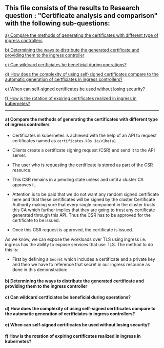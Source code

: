 ## This file consists of the results to Research question : "Certificate analysis and comparison" with the following sub-questions:

<a href="">a) Compare the methods of generating the certificates with different type of ingress controllers</a>

<a href="">b) Determining the ways to distribute the generated certificate and providing them to the ingress controller</a>

<a href="">c) Can wildcard certficiates be beneficial during operations?</a>

<a href="">d) How does the complexity of using self-signed certificates compare to the automatic generation of certficiates in ingress controllers?</a>
  
<a href="">e) When can self-signed certificates be used without losing security?</a>
  
<a href="">f) How is the rotation of expiring certificates realized in ingress in kubernetes?</a>


------------------------------------------------------------------------------------------------------

#### a) Compare the methods of generating the certificates with different type of ingress controllers


* Certificates in kubernetes is achieved with the help of an API to request certificates named as <code>certificates.k8s.io/v1beta1</code>

* Clients create a certificate signing request (CSR) and send it to the API server.

* The user who is requesting the certificate is stored as part of the CSR resource.

* This CSR remains in a pending state unless and until a cluster CA approves it.

 - Attention is to be paid that we do not want any random signed certificate here and that these certificates will be signed by the cluster Certificate Authority making sure that every single component in the cluster trusts this CA which further implies that they are going to trust any certificate generated through this API. Thus the CSR has to be approved for the certificate to be issued.

* Once this CSR request is approved, the certificate is issued.

As we know, we can expose the workloads over TLS using ingress i.e. ingress has the ability to expose services that use TLS. The method to do this is:

* First by defining a <code>Secret</code> which includes a certificate and a private key and then we have to reference that secret in our ingress resource as done in this demonstration:





#### b) Determining the ways to distribute the generated certificate and providing them to the ingress controller

#### c) Can wildcard certficiates be beneficial during operations?

#### d) How does the complexity of using self-signed certificates compare to the automatic generation of certficiates in ingress controllers?

#### e) When can self-signed certificates be used without losing security?

#### f) How is the rotation of expiring certificates realized in ingress in kubernetes?

